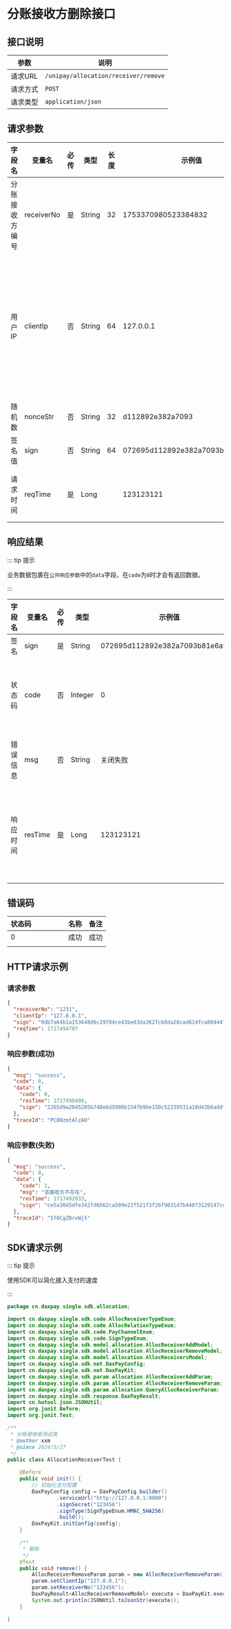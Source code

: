 # 分账接收方删除接口

## 接口说明

| 参数    | 说明                                   |
|-------|--------------------------------------|
| 请求URL | `/unipay/allocation/receiver/remove` |
| 请求方式  | `POST`                               |
| 请求类型  | `application/json`                   |

## 请求参数

| 字段名<img width=70/> | 变量名             | 必传 | 类型      | 长度    | 示例值                              | 描述                            |
|--------------------|-----------------|----|---------|----------------------------------|-------------------------------|-------------------------------|
| 分账接收方编号            | receiverNo      | 是  | String  | 32 | 1753370980523384832              |                       |
| 用户IP               | clientIp        | 否  | String  | 64 | 127.0.0.1                        | 支持V4和V6，部分支付方式要求必填，如调用微信支付方式时 |
| 随机数                | nonceStr       | 否  | String            |              32   | d112892e382a7093                 |
| 签名值                | sign            | 否  | String  | 64 | 072695d112892e382a7093b81e6a52af |                               |
| 请求时间               | reqTime         | 是  | Long    |     | 123123121                        | 使用时间戳(秒级)                     |

## 响应结果

::: tip 提示

业务数据包裹在`公共响应参数`中的`data`字段，在`code`为`0`时才会有返回数据。

:::

| 字段名<img width=70/> | 变量名       | 必传 | 类型                   | 示例值                              | 描述                |
|--------------------|-----------|----|----------------------|----------------------------------|-------------------|
| 签名                 | sign      | 是  | String               | 072695d112892e382a7093b81e6a52af |                   |
| 状态码                | code      | 否  | Integer              | 0                                | 为0表示成功，非0表示失败     |
| 错误信息               | msg       | 否  | String               | 关闭失败                             | 状态非0时会有返回值        |
| 响应时间               | resTime   | 是  | Long                 | 123123121                        | 服务返回请求的时间，时间戳(秒级) |


## 错误码

| 状态码<img width=70/> | 名称 | 备注 |
|--------------------|----|----|
| 0                  | 成功 | 成功 |
|                    |    |    |


## HTTP请求示例

### 请求参数

```json
{
  "receiverNo": "1231",
  "clientIp": "127.0.0.1",
  "sign": "0db7a64b1a153648d6c19f84ce43be83da362fcb8da28cad614fca804447e854",
  "reqTime": 1717494707
}
```

### 响应参数(成功)

```json
{
  "msg": "success",
  "code": 0,
  "data": {
    "code": 0,
    "resTime": 1717498499,
    "sign": "2265d9a2045205b748e6d5906b154fb9be150c52239531a18d43b6addf98e0a5"
  },
  "traceId": "PC8NzmtAlzAO"
}
```

### 响应参数(失败)

```json
{
  "msg": "success",
  "code": 0,
  "data": {
    "code": 1,
    "msg": "该接收方不存在",
    "resTime": 1717492033,
    "sign": "ce5a3045dfe342fd6562ca509e22f521f3f26f9031d7b44073129147cd350f83"
  },
  "traceId": "5f0CgZBrxWj5"
}
```


## SDK请求示例

::: tip 提示

使用SDK可以简化接入支付的速度

:::

```java
package cn.daxpay.single.sdk.allocation;

import cn.daxpay.single.sdk.code.AllocReceiverTypeEnum;
import cn.daxpay.single.sdk.code.AllocRelationTypeEnum;
import cn.daxpay.single.sdk.code.PayChannelEnum;
import cn.daxpay.single.sdk.code.SignTypeEnum;
import cn.daxpay.single.sdk.model.allocation.AllocReceiverAddModel;
import cn.daxpay.single.sdk.model.allocation.AllocReceiverRemoveModel;
import cn.daxpay.single.sdk.model.allocation.AllocReceiversModel;
import cn.daxpay.single.sdk.net.DaxPayConfig;
import cn.daxpay.single.sdk.net.DaxPayKit;
import cn.daxpay.single.sdk.param.allocation.AllocReceiverAddParam;
import cn.daxpay.single.sdk.param.allocation.AllocReceiverRemoveParam;
import cn.daxpay.single.sdk.param.allocation.QueryAllocReceiverParam;
import cn.daxpay.single.sdk.response.DaxPayResult;
import cn.hutool.json.JSONUtil;
import org.junit.Before;
import org.junit.Test;

/**
 * 分账接收者测试类
 * @author xxm
 * @since 2024/5/27
 */
public class AllocationReceiverTest {

    @Before
    public void init() {
        // 初始化支付配置
        DaxPayConfig config = DaxPayConfig.builder()
                .serviceUrl("http://127.0.0.1:9000")
                .signSecret("123456")
                .signType(SignTypeEnum.HMAC_SHA256)
                .build();
        DaxPayKit.initConfig(config);
    }

    /**
     * 删除
     */
    @Test
    public void remove() {
        AllocReceiverRemoveParam param = new AllocReceiverRemoveParam();
        param.setClientIp("127.0.0.1");
        param.setReceiverNo("123456");
        DaxPayResult<AllocReceiverRemoveModel> execute = DaxPayKit.execute(param);
        System.out.println(JSONUtil.toJsonStr(execute));
    }

}

```

